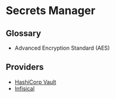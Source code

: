 # Secrets Manager

<!--
https://www.keepersecurity.com/secrets-manager.html
-->

## Glossary

- Advanced Encryption Standard (AES)

## Providers

- [HashiCorp Vault](/hashicorp/vault/README.md)
- [Infisical](/infisical.md)
